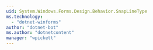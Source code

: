 ```yaml
---
uid: System.Windows.Forms.Design.Behavior.SnapLineType
ms.technology: 
  - "dotnet-winforms"
author: "dotnet-bot"
ms.author: "dotnetcontent"
manager: "wpickett"
---
```

